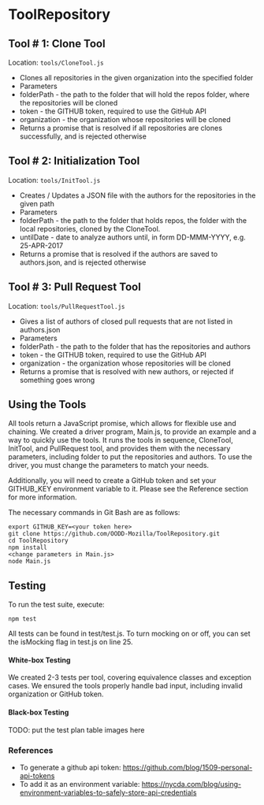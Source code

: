 # ToolRepository


## Tool # 1: Clone Tool
Location: `tools/CloneTool.js`

* Clones all repositories in the given organization into the specified folder
* Parameters
 * folderPath - the path to the folder that will hold the repos folder, where the repositories will be cloned
 * token - the GITHUB token, required to use the GitHub API
 * organization - the organization whose repositories will be cloned
* Returns a promise that is resolved if all repositories are clones successfully, and is rejected otherwise


## Tool # 2: Initialization Tool
Location: `tools/InitTool.js`

* Creates / Updates a JSON file with the authors for the repositories in the given path
* Parameters
 * folderPath - the path to the folder that holds repos, the folder with the local repositories, cloned by the CloneTool.
 * untilDate - date to analyze authors until, in form DD-MMM-YYYY, e.g. 25-APR-2017
* Returns a promise that is resolved if the authors are saved to authors.json, and is rejected otherwise


## Tool # 3: Pull Request Tool
Location: `tools/PullRequestTool.js`

* Gives a list of authors of closed pull requests that are not listed in authors.json
* Parameters
 * folderPath - the path to the folder that has the repositories and authors
 * token - the GITHUB token, required to use the GitHub API
 * organization - the organization whose repositories will be cloned
* Returns a promise that is resolved with new authors, or rejected if something goes wrong

## Using the Tools
All tools return a JavaScript promise, which allows for flexible use and chaining. We created a driver program, Main.js, to provide an example and a way to quickly use the tools. It runs the tools in sequence, CloneTool, InitTool, and PullRequest tool, and provides them with the necessary parameters, including folder to put the repositories and authors. To use the driver, you must change the parameters to match your needs. 

Additionally, you will need to create a GitHub token and set your GITHUB_KEY environment variable to it. Please see the Reference section for more information.

The necessary commands in Git Bash are as follows:

~~~~
export GITHUB_KEY=<your token here>
git clone https://github.com/OODD-Mozilla/ToolRepository.git
cd ToolRepository
npm install  
<change parameters in Main.js>
node Main.js
~~~~

## Testing


To run the test suite, execute:
~~~~
npm test
~~~~

All tests can be found in test/test.js. To turn mocking on or off, you can set the isMocking flag in test.js on line 25.

#### White-box Testing

We created 2-3 tests per tool, covering equivalence classes and exception cases. We ensured the tools properly handle bad input, including invalid organization or GitHub token.
 
#### Black-box Testing
TODO: put the test plan table images here


### References
* To generate a github api token: https://github.com/blog/1509-personal-api-tokens
* To add it as an environment variable: https://nycda.com/blog/using-environment-variables-to-safely-store-api-credentials